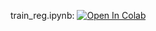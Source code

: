 train_reg.ipynb:
[![Open In Colab](https://colab.research.google.com/assets/colab-badge.svg)](https://colab.research.google.com/drive/1uv_JGRfxSgXrA6wVf4NKszkhTbK5tw3O?usp=sharing)